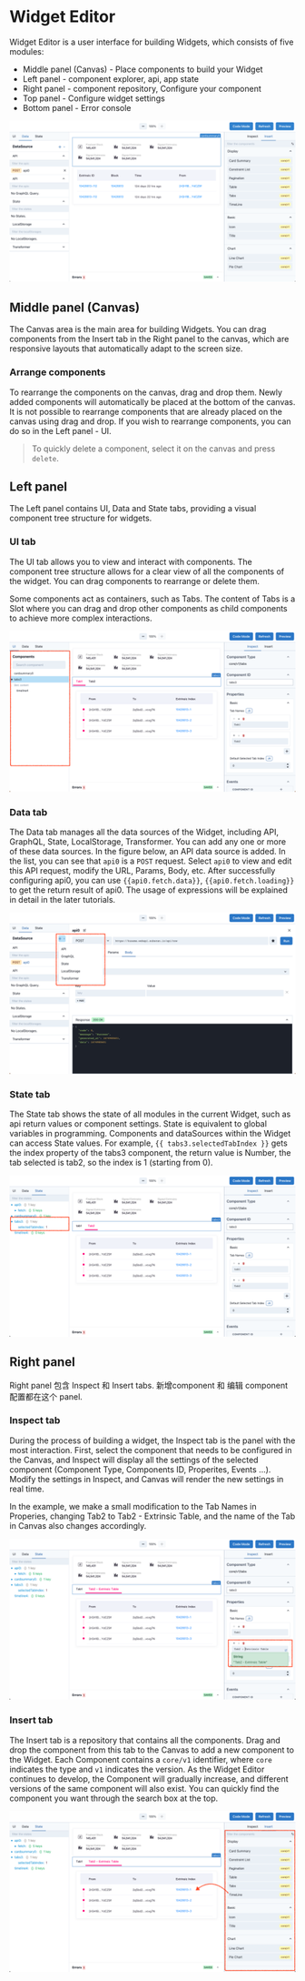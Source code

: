# Widget Editor

Widget Editor is a user interface for building Widgets, which consists of five modules:

- Middle panel (Canvas) - Place components to build your Widget
- Left panel - component explorer, api, app state
- Right panel - component repository, Configure your component
- Top panel - Configure widget settings
- Bottom panel - Error console

![Widget Editor](../assets/images/widget-editor.png "Widget Editor")

## Middle panel (Canvas)

The Canvas area is the main area for building Widgets. You can drag components from the Insert tab in the Right panel to the canvas, which are responsive layouts that automatically adapt to the screen size.

### Arrange components

To rearrange the components on the canvas, drag and drop them. Newly added components will automatically be placed at the bottom of the canvas. It is not possible to rearrange components that are already placed on the canvas using drag and drop. If you wish to rearrange components, you can do so in the Left panel - UI.

> To quickly delete a component, select it on the canvas and press `delete`.

## Left panel

The Left panel contains UI, Data and State tabs, providing a visual component tree structure for widgets.

### UI tab

The UI tab allows you to view and interact with components. The component tree structure allows for a clear view of all the components of the widget. You can drag components to rearrange or delete them.

Some components act as containers, such as Tabs. The content of Tabs is a Slot where you can drag and drop other components as child components to achieve more complex interactions.

![Widget Editor](../assets/images/widget-editor-ui-tab.png)

### Data tab

The Data tab manages all the data sources of the Widget, including API, GraphQL, State, LocalStorage, Transformer. You can add any one or more of these data sources. In the figure below, an API data source is added. In the list, you can see that `api0` is a `POST` request. Select `api0` to view and edit this API request, modify the URL, Params, Body, etc. After successfully configuring api0, you can use `{{api0.fetch.data}}`, `{{api0.fetch.loading}}` to get the return result of api0. The usage of expressions will be explained in detail in the later tutorials.

![Widget Editor](../assets/images/widget-editor-data-tab.png)

### State tab

The State tab shows the state of all modules in the current Widget, such as api return values or component settings. State is equivalent to global variables in programming. Components and dataSources within the Widget can access State values. For example, `{{ tabs3.selectedTabIndex }}` gets the index property of the tabs3 component, the return value is Number, the tab selected is tab2, so the index is 1 (starting from 0).

![Widget Editor](../assets/images/widget-editor-state-tab.png)

## Right panel

Right panel 包含 Inspect 和 Insert tabs. 新增component 和 编辑 component 配置都在这个 panel.

### Inspect tab

During the process of building a widget, the Inspect tab is the panel with the most interaction. First, select the component that needs to be configured in the Canvas, and Inspect will display all the settings of the selected component (Component Type, Components ID, Properites, Events ...). Modify the settings in Inspect, and Canvas will render the new settings in real time.

In the example, we make a small modification to the Tab Names in Properies, changing Tab2 to Tab2 - Extrinsic Table, and the name of the Tab in Canvas also changes accordingly.

![Widget Editor](../assets/images/widget-editor-inspect-tab.png)

### Insert tab

The Insert tab is a repository that contains all the components. Drag and drop the component from this tab to the Canvas to add a new component to the Widget. Each Component contains a `core/v1` identifier, where `core` indicates the type and `v1` indicates the version. As the Widget Editor continues to develop, the Component will gradually increase, and different versions of the same component will also exist. You can quickly find the component you want through the search box at the top.

![Widget Editor](../assets/images/widget-editor-insert-tab.png)
